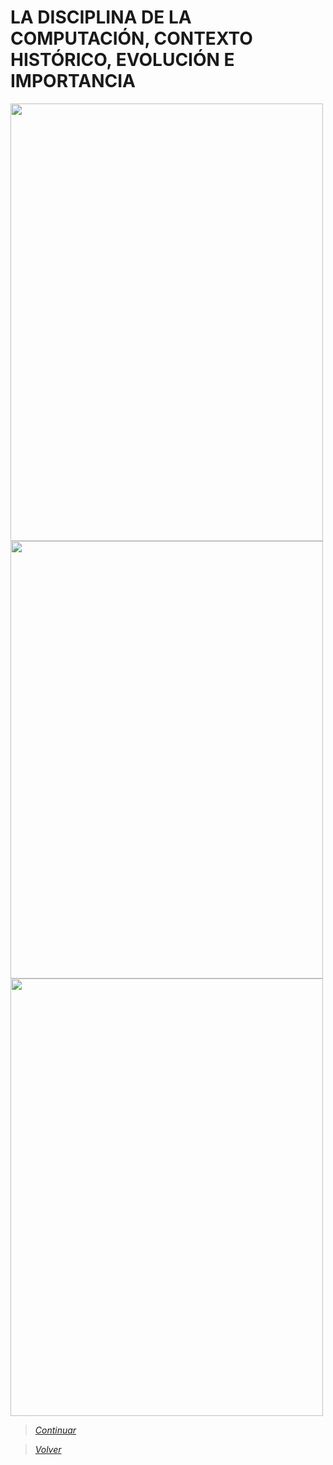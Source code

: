 # LA DISCIPLINA DE LA COMPUTACIÓN, CONTEXTO HISTÓRICO, EVOLUCIÓN E IMPORTANCIA

<img src="Images/IMG 2.jpg" height="700" width="500">

<img src="Images/IMG 3.jpg" height="700" width="500">

<img src="Images/IMG 4.jpg" height="700" width="500">

> [*Continuar*](Tarea1-3.md)

> [*Volver*](Tarea1-1.md)

